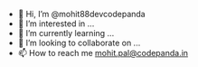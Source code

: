 - 👋 Hi, I’m @mohit88devcodepanda
- 👀 I’m interested in ...
- 🌱 I’m currently learning ...
- 💞️ I’m looking to collaborate on ...
- 📫 How to reach me mohit.pal@codepanda.in

<!---
mohit88devcodepanda/mohit88devcodepanda is a ✨ special ✨ repository because its `README.md` (this file) appears on your GitHub profile.
You can click the Preview link to take a look at your changes.
--->
